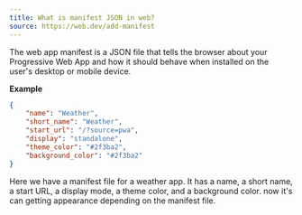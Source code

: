 ```yaml
---
title: What is manifest JSON in web?
source: https://web.dev/add-manifest
---
```


The web app manifest is a JSON file that tells the browser about your Progressive Web App and how it should behave when installed on the user's desktop or mobile device.

**Example**

```json
{
	"name": "Weather",
	"short_name": "Weather",
	"start_url": "/?source=pwa",
	"display": "standalone",
	"theme_color": "#2f3ba2",
	"background_color": "#2f3ba2"
}
```

Here we have a manifest file for a weather app. It has a name, a short name, a start URL, a display mode, a theme color, and a background color. now it's can getting appearance depending on the manifest file.
